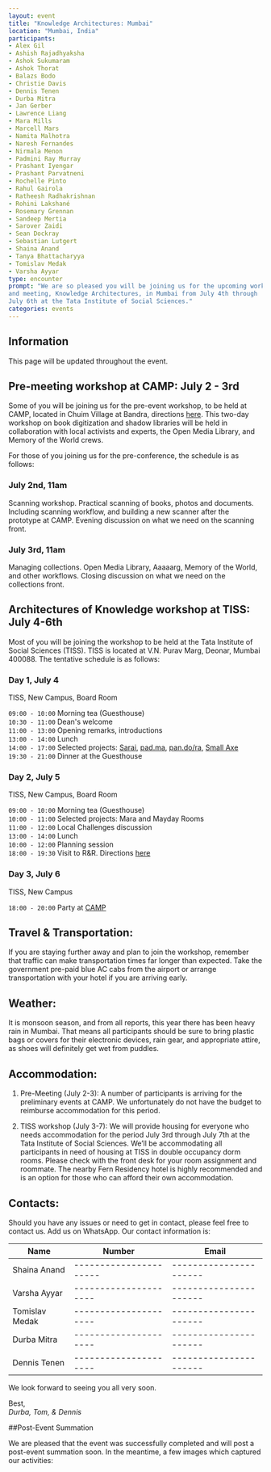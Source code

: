```yaml
---
layout: event
title: "Knowledge Architectures: Mumbai"
location: "Mumbai, India"
participants:
- Alex Gil
- Ashish Rajadhyaksha
- Ashok Sukumaram
- Ashok Thorat
- Balazs Bodo
- Christie Davis
- Dennis Tenen
- Durba Mitra
- Jan Gerber
- Lawrence Liang
- Mara Mills
- Marcell Mars
- Namita Malhotra
- Naresh Fernandes
- Nirmala Menon
- Padmini Ray Murray
- Prashant Iyengar
- Prashant Parvatneni
- Rochelle Pinto
- Rahul Gairola
- Ratheesh Radhakrishnan
- Rohini Lakshané
- Rosemary Grennan
- Sandeep Mertia
- Sarover Zaidi
- Sean Dockray
- Sebastian Lutgert
- Shaina Anand
- Tanya Bhattacharyya
- Tomislav Medak
- Varsha Ayyar
type: encounter
prompt: "We are so pleased you will be joining us for the upcoming workshop
and meeting, Knowledge Architectures, in Mumbai from July 4th through
July 6th at the Tata Institute of Social Sciences."
categories: events
---
```


## Information

This page will be updated throughout the event.

## Pre-meeting workshop at CAMP: July 2 - 3rd

Some of you will be joining us for the pre-event workshop, to be held at CAMP,
located in Chuim Village at Bandra, directions
[here](http://studio.camp/directions.html).  This two-day workshop on book
digitization and shadow libraries will be held in collaboration with local
activists and experts, the Open Media Library, and Memory of the World crews.

For those of you joining us for the pre-conference, the schedule is as
follows:

### July 2nd, 11am

Scanning workshop. Practical scanning of books, photos and documents. Including
scanning workflow, and building a new scanner after the prototype at CAMP.
Evening discussion on what we need on the scanning front.

### July 3rd, 11am

Managing collections. Open Media Library, Aaaaarg, Memory of the
World, and other workflows. Closing discussion on what we need on the
collections front.

## Architectures of Knowledge workshop at TISS: July 4-6th

Most of you will be joining the workshop to be held at the Tata Institute of
Social Sciences (TISS). TISS is located at V.N. Purav Marg, Deonar, Mumbai
400088. The tentative schedule is as follows:

### Day 1, July 4
TISS, New Campus, Board Room

`09:00 - 10:00` Morning tea (Guesthouse)  
`10:30 - 11:00` Dean's welcome  
`11:00 - 13:00` Opening remarks, introductions  
`13:00 - 14:00` Lunch  
`14:00 - 17:00` Selected projects: [Sarai](http://sarai.net),
[pad.ma](http://pad.ma/), [pan.do/ra](http://pan.do/ra), [Small
Axe](http://smallaxe.net/sxarchipelagos/)  
`19:30 - 21:00` Dinner at the Guesthouse

### Day 2, July 5
TISS, New Campus, Board Room

`09:00 - 10:00` Morning tea (Guesthouse)  
`10:00 - 11:00` Selected projects: Mara and Mayday Rooms  
`11:00 - 12:00` Local Challenges discussion  
`13:00 - 14:00` Lunch  
`10:00 - 12:00` Planning session  
`18:00 - 19:30` Visit to R&R. Directions [here](http://aarandaar.net/map.html)  

### Day 3, July 6
TISS, New Campus

`18:00 - 20:00` Party at [CAMP](http://studio.camp/directions.html)

## Travel & Transportation:

If you are staying further away and plan to join the workshop, remember that
traffic can make transportation times far longer than expected. Take the
government pre-paid blue AC cabs from the airport or arrange transportation
with your hotel if you are arriving early.

## Weather:

It is monsoon season, and from all reports, this year there has been heavy
rain in Mumbai. That means all participants should be sure to bring plastic
bags or covers for their electronic devices, rain gear, and appropriate
attire, as shoes will definitely get wet from puddles.

## Accommodation:

1. Pre-Meeting (July 2-3): A number of participants is arriving for the
preliminary events at CAMP. We unfortunately do not have the budget to
reimburse accommodation for this period.

2. TISS workshop (July 3-7): We will provide housing for everyone who needs
accommodation for the period July 3rd through July 7th at the Tata Institute
of Social Sciences. We’ll be accommodating all participants in need of housing
at TISS in double occupancy dorm rooms. Please check with the front desk for
your room assignment and roommate. The nearby Fern Residency hotel is highly
recommended and is an option for those who can afford their own accommodation.

## Contacts:

Should you have any issues or need to get in contact, please feel free to
contact us. Add us on WhatsApp. Our contact information is:

| Name                      | Number               | Email                 |
|---------------------------|----------------------|-----------------------|
| Shaina Anand              |----------------------| ----------------------|
| Varsha Ayyar              | ---------------------| ----------------------|
| Tomislav Medak            | ---------------------| ----------------------|
| Durba Mitra               | ---------------------| ----------------------|
| Dennis Tenen              | ---------------------| ----------------------|

We look forward to seeing you all very soon.

Best,  
*Durba, Tom, & Dennis*

##Post-Event Summation

We are pleased that the event was successfully completed and will post a post-event summation soon. In the meantime, a few images which captured our activities: 


